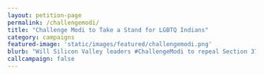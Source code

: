 ```yaml
---
layout: petition-page
permalink: /challengemodi/
title: "Challenge Modi to Take a Stand for LGBTQ Indians"
category: campaigns
featured-image: 'static/images/featured/challengemodi.png'
blurb: "Will Silicon Valley leaders #ChallengeModi to repeal Section 377 for LGBTQ rights?"
callcampaign: false
---
```

<link href='https://actionnetwork.org/css/style-embed-whitelabel.css' rel='stylesheet' type='text/css' /><script>window.yepnope || document.write('<script src="https://actionnetwork.org/includes/js/yepnope154-min.js"><\/script>');</script><script src='https://actionnetwork.org/widgets/v2/petition/silicon-valley-challengemodi-to-take-a-stand-for-lgbtq-indians?format=js&source=widget&style=full'></script><div id='can-petition-area-silicon-valley-challengemodi-to-take-a-stand-for-lgbtq-indians' style='width: 100%'><!-- this div is the target for our HTML insertion --></div>